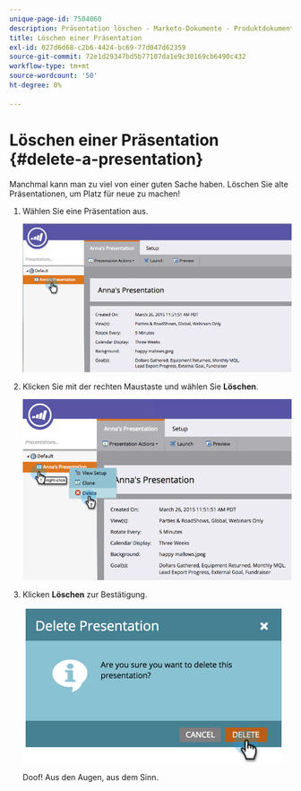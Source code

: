 ```yaml
---
unique-page-id: 7504060
description: Präsentation löschen - Marketo-Dokumente - Produktdokumentation
title: Löschen einer Präsentation
exl-id: 027d6d68-c2b6-4424-bc69-77d047d62359
source-git-commit: 72e1d29347bd5b77107da1e9c30169cb6490c432
workflow-type: tm+mt
source-wordcount: '50'
ht-degree: 0%

---
```


# Löschen einer Präsentation {#delete-a-presentation}

Manchmal kann man zu viel von einer guten Sache haben. Löschen Sie alte Präsentationen, um Platz für neue zu machen!

1. Wählen Sie eine Präsentation aus.

   ![](assets/image2015-3-26-12-3a26-3a41.png)

1. Klicken Sie mit der rechten Maustaste und wählen Sie **Löschen**.

   ![](assets/image2015-3-26-12-3a26-3a51.png)

1. Klicken **Löschen** zur Bestätigung.

   ![](assets/image2015-3-20-16-3a21-3a10.png)

   Doof! Aus den Augen, aus dem Sinn.
